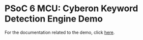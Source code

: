 # PSoC 6 MCU: Cyberon Keyword Detection Engine Demo

For the documentation related to the demo, click  [here](../README.md).
